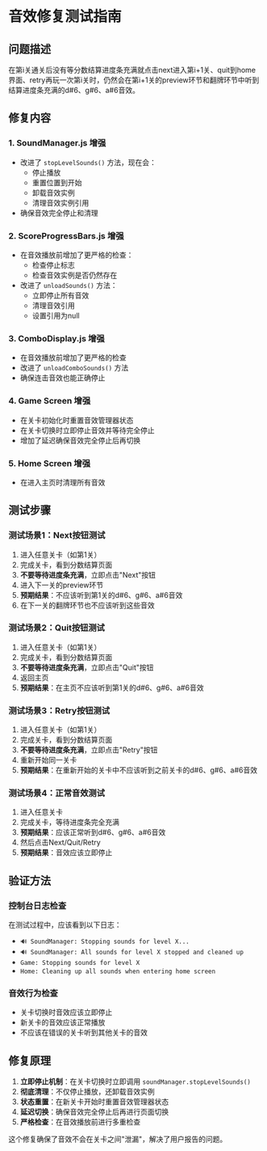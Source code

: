 # 音效修复测试指南

## 问题描述
在第i关通关后没有等分数结算进度条充满就点击next进入第i+1关、quit到home界面、retry再玩一次第i关时，仍然会在第i+1关的preview环节和翻牌环节中听到结算进度条充满的d#6、g#6、a#6音效。

## 修复内容

### 1. SoundManager.js 增强
- 改进了 `stopLevelSounds()` 方法，现在会：
  - 停止播放
  - 重置位置到开始
  - 卸载音效实例
  - 清理音效实例引用
- 确保音效完全停止和清理

### 2. ScoreProgressBars.js 增强
- 在音效播放前增加了更严格的检查：
  - 检查停止标志
  - 检查音效实例是否仍然存在
- 改进了 `unloadSounds()` 方法：
  - 立即停止所有音效
  - 清理音效引用
  - 设置引用为null

### 3. ComboDisplay.js 增强
- 在音效播放前增加了更严格的检查
- 改进了 `unloadComboSounds()` 方法
- 确保连击音效也能正确停止

### 4. Game Screen 增强
- 在关卡初始化时重置音效管理器状态
- 在关卡切换时立即停止音效并等待完全停止
- 增加了延迟确保音效完全停止后再切换

### 5. Home Screen 增强
- 在进入主页时清理所有音效

## 测试步骤

### 测试场景1：Next按钮测试
1. 进入任意关卡（如第1关）
2. 完成关卡，看到分数结算页面
3. **不要等待进度条充满**，立即点击"Next"按钮
4. 进入下一关的preview环节
5. **预期结果**：不应该听到第1关的d#6、g#6、a#6音效
6. 在下一关的翻牌环节也不应该听到这些音效

### 测试场景2：Quit按钮测试
1. 进入任意关卡（如第1关）
2. 完成关卡，看到分数结算页面
3. **不要等待进度条充满**，立即点击"Quit"按钮
4. 返回主页
5. **预期结果**：在主页不应该听到第1关的d#6、g#6、a#6音效

### 测试场景3：Retry按钮测试
1. 进入任意关卡（如第1关）
2. 完成关卡，看到分数结算页面
3. **不要等待进度条充满**，立即点击"Retry"按钮
4. 重新开始同一关卡
5. **预期结果**：在重新开始的关卡中不应该听到之前关卡的d#6、g#6、a#6音效

### 测试场景4：正常音效测试
1. 进入任意关卡
2. 完成关卡，等待进度条完全充满
3. **预期结果**：应该正常听到d#6、g#6、a#6音效
4. 然后点击Next/Quit/Retry
5. **预期结果**：音效应该立即停止

## 验证方法

### 控制台日志检查
在测试过程中，应该看到以下日志：
- `🔊 SoundManager: Stopping sounds for level X...`
- `🔊 SoundManager: All sounds for level X stopped and cleaned up`
- `Game: Stopping sounds for level X`
- `Home: Cleaning up all sounds when entering home screen`

### 音效行为检查
- 关卡切换时音效应该立即停止
- 新关卡的音效应该正常播放
- 不应该在错误的关卡听到其他关卡的音效

## 修复原理

1. **立即停止机制**：在关卡切换时立即调用 `soundManager.stopLevelSounds()`
2. **彻底清理**：不仅停止播放，还卸载音效实例
3. **状态重置**：在新关卡开始时重置音效管理器状态
4. **延迟切换**：确保音效完全停止后再进行页面切换
5. **严格检查**：在音效播放前进行多重检查

这个修复确保了音效不会在关卡之间"泄漏"，解决了用户报告的问题。

